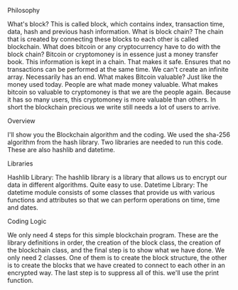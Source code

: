 Philosophy

What's block? This is called  block, which contains index, transaction time, data, hash and previous hash information.
What is block chain? The chain that is created by connecting these blocks to each other is called blockchain.
What does bitcoin or any cryptocurrency have to do with the block chain? Bitcoin or cryptomoney is in essence just a money transfer book. This information is kept in a chain. That makes it safe. Ensures that no transactions can be performed at the same time. We can't create an infinite array. Necessarily has an end.
What makes Bitcoin valuable? Just like the money used today. People are what made money valuable. What makes bitcoin so valuable to cryptomoney is that we are the people again. Because it has so many users, this cryptomoney is more valuable than others. In short the blockchain precious we write still needs a lot of users to arrive.

Overview

I'll show you the Blockchain algorithm and the coding. We used the sha-256 algorithm from the hash library. Two libraries are needed to run this code. These are also hashlib and datetime.

Libraries

Hashlib Library: The hashlib library is a library that allows us to encrypt our data in different algorithms. Quite easy to use. Datetime Library: The datetime module consists of some classes that provide us with various functions and attributes so that we can perform operations on time, time and dates.

Coding Logic

We only need 4 steps for this simple blockchain program. These are the library definitions in order, the creation of the block class, the creation of the blockchain class, and the final step is to show what we have done. We only need 2 classes. One of them is to create the block structure, the other is to create the blocks that we have created to connect to each other in an encrypted way. The last step is to suppress all of this. we'll use the print function.
